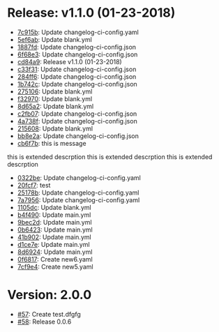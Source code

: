 # Release: v1.1.0 (01-23-2018)

* [7c915b](https://github.com/saadmk11/test/commit/7c915b265e2d54137c78a14cf0de1772f777baa7): Update changelog-ci-config.yaml
* [5ef6ab](https://github.com/saadmk11/test/commit/5ef6ab0f6d4e23450f398e309c87cf11eb94a1fc): Update blank.yml
* [1887fd](https://github.com/saadmk11/test/commit/1887fde0133b6dc70fd24184c6c9edbbe7f2f796): Update changelog-ci-config.json
* [6f68e3](https://github.com/saadmk11/test/commit/6f68e33a002a913885b700df3f91c19206a0583d): Update changelog-ci-config.json
* [cd84a9](https://github.com/saadmk11/test/commit/cd84a94b4dbc4d090653f05599f960c7e186063d): Release v1.1.0 (01-23-2018)
* [c33f31](https://github.com/saadmk11/test/commit/c33f3186260d9176da80d2cc37ca6b7f19b06ce9): Update changelog-ci-config.json
* [284ff6](https://github.com/saadmk11/test/commit/284ff6f6b95a91cda41abbb9fa61f53e5cef8654): Update changelog-ci-config.json
* [1b742c](https://github.com/saadmk11/test/commit/1b742cbd71ca369335ebfbe3bc4ca3678efb05f2): Update changelog-ci-config.json
* [275106](https://github.com/saadmk11/test/commit/2751060a6e0cf2a620694a8757027c24083f4bd0): Update blank.yml
* [f32970](https://github.com/saadmk11/test/commit/f32970a440997d6f4788dca343caa4f634236afa): Update blank.yml
* [8d65a2](https://github.com/saadmk11/test/commit/8d65a28fc593480ea05333fd22ea60864e381967): Update blank.yml
* [c2fb07](https://github.com/saadmk11/test/commit/c2fb074707dde09209681624cf4f9e1132b3bc7b): Update changelog-ci-config.json
* [4a738f](https://github.com/saadmk11/test/commit/4a738f251f2098ed687d5c3702a7884b44d30320): Update changelog-ci-config.json
* [215608](https://github.com/saadmk11/test/commit/215608d1e625337f310bbcd66fe9c117f4a762db): Update blank.yml
* [bb8e2a](https://github.com/saadmk11/test/commit/bb8e2adc0193d69ee16e1a9959bbc2b9ed7bdc6f): Update changelog-ci-config.json
* [cb6f7b](https://github.com/saadmk11/test/commit/cb6f7bb93d8910fac2851ee296d1506692d2cf97): this is message

this is extended descrption
this is extended descrption
this is extended descrption
* [0322be](https://github.com/saadmk11/test/commit/0322bef41250ba7791ed22d64d847f881e2b7dcb): Update changelog-ci-config.yaml
* [20fcf7](https://github.com/saadmk11/test/commit/20fcf7526bb8cc69b3be0d916afe5e36348ff519): test
* [25178b](https://github.com/saadmk11/test/commit/25178bd2cb9a7c8b216f3a682b61b4d746903676): Update changelog-ci-config.yaml
* [7a7956](https://github.com/saadmk11/test/commit/7a795682a60d77c91ba20c4c7a55d457c8868bf3): Update changelog-ci-config.yaml
* [1105dc](https://github.com/saadmk11/test/commit/1105dca045c1606b3450db870e4f5a9d6ffe6751): Update blank.yml
* [b4f490](https://github.com/saadmk11/test/commit/b4f490466d0464c2e1eb3a2a1c8e10f97c7ccf7b): Update main.yml
* [9bec2d](https://github.com/saadmk11/test/commit/9bec2dbc362fdd272cfb0131e25c368b4de11edb): Update main.yml
* [0b6423](https://github.com/saadmk11/test/commit/0b64231fc547a461bc727352fc6c0e3c64ad154b): Update main.yml
* [41b902](https://github.com/saadmk11/test/commit/41b902fff0a625080a9e7674ac61d62f8830f8b4): Update main.yml
* [d1ce7e](https://github.com/saadmk11/test/commit/d1ce7e484b3ccfc6d6049a542059418c82e69ed4): Update main.yml
* [8d6924](https://github.com/saadmk11/test/commit/8d6924a813f7436b0e91947e12db5e3848d18b0f): Update main.yml
* [0f6817](https://github.com/saadmk11/test/commit/0f68171a410e0a3d68c9ae09a2bda684083a1ad5): Create new6.yaml
* [7cf9e4](https://github.com/saadmk11/test/commit/7cf9e42b94bd81208aca874c238fe796e722bc8f): Create new5.yaml


Version: 2.0.0
==============

* [#57](https://github.com/saadmk11/test/pull/57): Create test.dfgfg
* [#58](https://github.com/saadmk11/test/pull/58): Release 0.0.6
